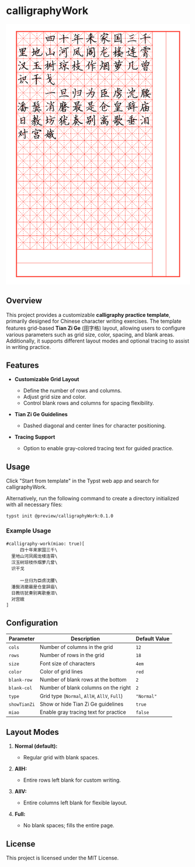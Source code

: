 # calligraphyWork

![Example use of the template](./thumbnail.png)

## Overview

This project provides a customizable **calligraphy practice template**, primarily designed for Chinese character writing exercises. The template features grid-based **Tian Zi Ge** (田字格) layout, allowing users to configure various parameters such as grid size, color, spacing, and blank areas. Additionally, it supports different layout modes and optional tracing to assist in writing practice.

## Features

- **Customizable Grid Layout**

  - Define the number of rows and columns.
  - Adjust grid size and color.
  - Control blank rows and columns for spacing flexibility.
- **Tian Zi Ge Guidelines**

  - Dashed diagonal and center lines for character positioning.
- **Tracing Support**

  - Option to enable gray-colored tracing text for guided practice.

## Usage

Click "Start from template" in the Typst web app and search for calligraphyWork.

Alternatively, run the following command to create a directory initialized with all necessary files:

```
typst init @preview/calligraphyWork:0.1.0
```

### Example Usage

```typst
#calligraphy-work(miao: true)[
  　　四十年来家国三千\
  里地山河凤阁龙楼连霄\
  汉玉树琼枝作烟萝几曾\
  识干戈

  　　一旦归为臣虏沈腰\
  潘鬓消磨最是仓皇辞庙\
  日教坊犹奏别离歌垂泪\
  对宫娥
]
```

## Configuration

| Parameter      | Description                                          | Default Value |
| -------------- | ---------------------------------------------------- | ------------- |
| `cols`       | Number of columns in the grid                        | `12`        |
| `rows`       | Number of rows in the grid                           | `18`        |
| `size`       | Font size of characters                              | `4em`       |
| `color`      | Color of grid lines                                  | `red`       |
| `blank-row`  | Number of blank rows at the bottom                   | `2`         |
| `blank-col`  | Number of blank columns on the right                 | `2`         |
| `type`       | Grid type (`Normal`, `AllH`, `AllV`, `Full`) | `"Normal"`  |
| `showTianZi` | Show or hide Tian Zi Ge guidelines                   | `true`      |
| `miao`       | Enable gray tracing text for practice                | `false`     |

## Layout Modes

1. **Normal (default):**

   - Regular grid with blank spaces.
2. **AllH:**

   - Entire rows left blank for custom writing.
3. **AllV:**

   - Entire columns left blank for flexible layout.
4. **Full:**

   - No blank spaces; fills the entire page.

## License

This project is licensed under the MIT License.
